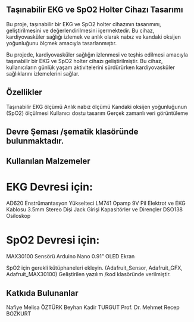 ## Taşınabilir EKG ve SpO2 Holter Cihazı Tasarımı

Bu proje, taşınabilir bir EKG ve SpO2 holter cihazının tasarımını, geliştirilmesini ve değerlendirilmesini içermektedir. Bu cihaz, kardiyovasküler sağlığı izlemek ve anlık olarak nabız ve kandaki oksijen yoğunluğunu ölçmek amacıyla tasarlanmıştır.

Bu projede, kardiyovasküler sağlığın izlenmesi ve teşhis edilmesi amacıyla taşınabilir bir EKG ve SpO2 holter cihazı geliştirilmiştir. Bu cihaz, kullanıcıların günlük yaşam aktivitelerini sürdürürken kardiyovasküler sağlıklarını izlemelerini sağlar.

## Özellikler

Taşınabilir EKG ölçümü
Anlık nabız ölçümü
Kandaki oksijen yoğunluğunun (SpO2) ölçülmesi
Kullanıcı dostu tasarım
Gerçek zamanlı veri görüntüleme

## Devre Şeması /şematik klasöründe bulunmaktadır.

## Kullanılan Malzemeler

# EKG Devresi için:
AD620 Enstrümantasyon Yükselteci
LM741 Opamp
9V Pil
Elektrot ve EKG Kablosu
3.5mm Stereo Dişi Jack Girişi
Kapasitörler ve Dirençler
DSO138 Osiloskop

# SpO2 Devresi için:
MAX30100 Sensörü
Arduino Nano
0.91” OLED Ekran

SpO2 için gerekli kütüphaneleri ekleyin. (Adafruit_Sensor, Adafruit_GFX, Adafruit_MAX30100)
Geliştirilen yazılım /kod klasöründe verilmiştir.

## Katkıda Bulunanlar

Nafiye Melisa ÖZTÜRK 
Beyhan Kadir TURGUT 
Prof. Dr. Mehmet Recep BOZKURT